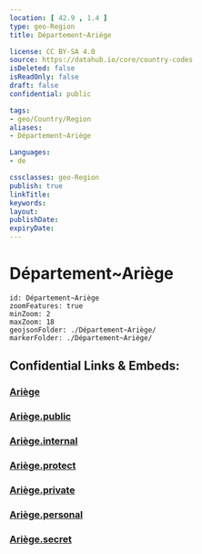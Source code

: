 ```yaml
---
location: [ 42.9 , 1.4 ] 
type: geo-Region
title: Département~Ariège

license: CC BY-SA 4.0
source: https://datahub.io/core/country-codes
isDeleted: false
isReadOnly: false
draft: false
confidential: public

tags:
- geo/Country/Region
aliases:
- Département~Ariège

Languages:
- de

cssclasses: geo-Region
publish: true
linkTitle: 
keywords: 
layout: 
publishDate: 
expiryDate: 
---
```


# Département~Ariège

```leaflet
id: Département~Ariège
zoomFeatures: true 
minZoom: 2 
maxZoom: 18
geojsonFolder: ./Département~Ariège/
markerFolder: ./Département~Ariège/
```


## Confidential Links & Embeds: 

### [Ariège](/_Standards/Earth/Continent/Europe/Europe~West/France/regions~France/Occitanie/departments~Occitanie/Ariège.md) 

### [Ariège.public](/_public/Earth/Continent/Europe/Europe~West/France/regions~France/Occitanie/departments~Occitanie/Ariège.public.md) 

### [Ariège.internal](/_internal/Earth/Continent/Europe/Europe~West/France/regions~France/Occitanie/departments~Occitanie/Ariège.internal.md) 

### [Ariège.protect](/_protect/Earth/Continent/Europe/Europe~West/France/regions~France/Occitanie/departments~Occitanie/Ariège.protect.md) 

### [Ariège.private](/_private/Earth/Continent/Europe/Europe~West/France/regions~France/Occitanie/departments~Occitanie/Ariège.private.md) 

### [Ariège.personal](/_personal/Earth/Continent/Europe/Europe~West/France/regions~France/Occitanie/departments~Occitanie/Ariège.personal.md) 

### [Ariège.secret](/_secret/Earth/Continent/Europe/Europe~West/France/regions~France/Occitanie/departments~Occitanie/Ariège.secret.md)

